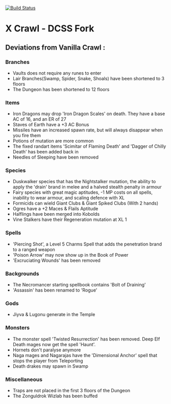 [![Build Status](https://travis-ci.org/crawl/crawl.svg?branch=master)](https://travis-ci.org/crawl/crawl)

# X Crawl - DCSS Fork

## Deviations from Vanilla Crawl : 
 
 ### Branches
  - Vaults does not require any runes to enter
  - Lair Branches(Swamp, Spider, Snake, Shoals) have been shortened to 3 floors
  - The Dungeon has been shortened to 12 floors
 ### Items
  - Iron Dragons may drop 'Iron Dragon Scales' on death. They have a base AC of 16, and an ER of 27
  - Staves of Earth have a +3 AC Bonus
  - Missiles have an increased spawn rate, but will always disappear when you fire them
  - Potions of mutation are more common
  - The fixed randart items 'Scimitar of Flaming Death' and 'Dagger of Chilly Death' has been added back in
  - Needles of Sleeping have been removed
 ### Species
 - Duskwalker species that has the Nightstalker mutation, the ability to apply the 'drain' brand in melee and a halved stealth penalty in armour
 - Fairy species with great magic aptitudes, -1 MP costs on all spells, inability to wear armour, and scaling defence with XL
 - Formicids can wield Giant Clubs & Giant Spiked Clubs (With 2 hands)
 - Ogres have a +2 Maces & Flails Aptitude
 - Halflings have been merged into Kobolds
 - Vine Stalkers have their Regeneration mutation at XL 1
 ### Spells
 - 'Piercing Shot', a Level 5 Charms Spell that adds the penetration brand to a ranged weapon
 - 'Poison Arrow' may now show up in the Book of Power
 - 'Excruciating Wounds' has been removed
 ### Backgrounds
 - The Necromancer starting spellbook contains 'Bolt of Draining'
 - 'Assassin' has been renamed to 'Rogue'
 ### Gods
 - Jiyva & Lugonu generate in the Temple
 ### Monsters
 - The monster spell 'Twisted Resurrection' has been removed. Deep Elf Death mages now get the spell 'Haunt'. 
 - Hornets don't paralyse anymore
 - Naga mages and Nagarajas have the 'Dimensional Anchor' spell that stops the player from Teleporting
 - Death drakes may spawn in Swamp
 ### Miscellaneous
 - Traps are not placed in the first 3 floors of the Dungeon
 - The Zonguldrok Wizlab has been buffed
 
 
 
